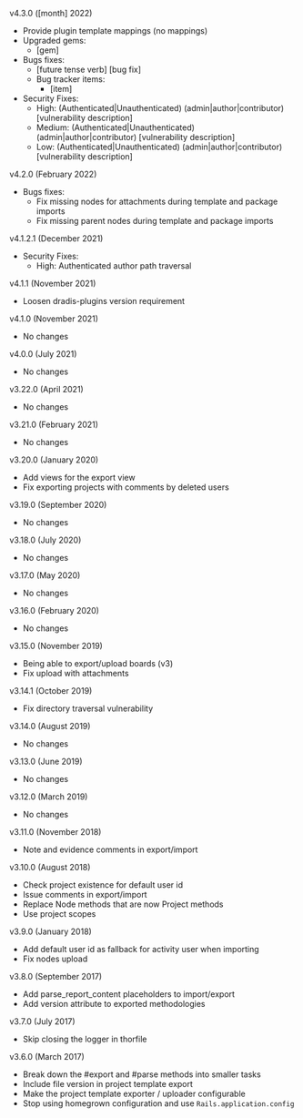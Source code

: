 v4.3.0 ([month] 2022)
  - Provide plugin template mappings (no mappings)
  - Upgraded gems:
    - [gem]
  - Bugs fixes:
    - [future tense verb] [bug fix]
    - Bug tracker items:
      - [item]
  - Security Fixes:
    - High: (Authenticated|Unauthenticated) (admin|author|contributor) [vulnerability description]
    - Medium: (Authenticated|Unauthenticated) (admin|author|contributor) [vulnerability description]
    - Low: (Authenticated|Unauthenticated) (admin|author|contributor) [vulnerability description]

v4.2.0 (February 2022)
  - Bugs fixes:
    - Fix missing nodes for attachments during template and package imports
    - Fix missing parent nodes during template and package imports

v4.1.2.1 (December 2021)
  - Security Fixes:
    - High: Authenticated author path traversal

v4.1.1 (November 2021)
  - Loosen dradis-plugins version requirement

v4.1.0 (November 2021)
  - No changes

v4.0.0 (July 2021)
  - No changes

v3.22.0 (April 2021)
  - No changes

v3.21.0 (February 2021)
  - No changes

v3.20.0 (January 2020)
  - Add views for the export view
  - Fix exporting projects with comments by deleted users

v3.19.0 (September 2020)
  - No changes

v3.18.0 (July 2020)
  - No changes

v3.17.0 (May 2020)
  - No changes

v3.16.0 (February 2020)
  - No changes

v3.15.0 (November 2019)
  - Being able to export/upload boards (v3)
  - Fix upload with attachments

v3.14.1 (October 2019)
  - Fix directory traversal vulnerability

v3.14.0 (August 2019)
  - No changes

v3.13.0 (June 2019)
  - No changes

v3.12.0 (March 2019)
  - No changes

v3.11.0 (November 2018)
  - Note and evidence comments in export/import

v3.10.0 (August 2018)
  - Check project existence for default user id
  - Issue comments in export/import
  - Replace Node methods that are now Project methods
  - Use project scopes

v3.9.0 (January 2018)
  - Add default user id as fallback for activity user when importing
  - Fix nodes upload

v3.8.0 (September 2017)
  - Add parse_report_content placeholders to import/export
  - Add version attribute to exported methodologies

v3.7.0 (July 2017)
  - Skip closing the logger in thorfile

v3.6.0 (March 2017)
  - Break down the #export and #parse methods into smaller tasks
  - Include file version in project template export
  - Make the project template exporter / uploader configurable
  - Stop using homegrown configuration and use `Rails.application.config`

